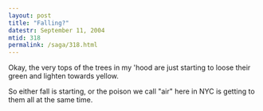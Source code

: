 ```yaml
---
layout: post
title: "Falling?"
datestr: September 11, 2004
mtid: 318
permalink: /saga/318.html
---
```


Okay, the very tops of the trees in my 'hood are just starting to loose their green and lighten towards yellow.

So either fall is starting, or the poison we call "air" here in NYC is getting to them all at the same time.

